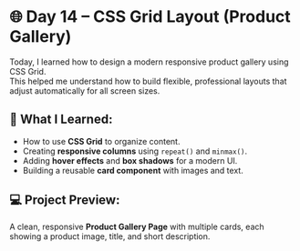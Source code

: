 # 🌐 Day 14 – CSS Grid Layout (Product Gallery)

Today, I learned how to design a modern responsive product gallery using CSS Grid.  
This helped me understand how to build flexible, professional layouts that adjust automatically for all screen sizes.

## 🧠 What I Learned:
- How to use **CSS Grid** to organize content.
- Creating **responsive columns** using `repeat()` and `minmax()`.
- Adding **hover effects** and **box shadows** for a modern UI.
- Building a reusable **card component** with images and text.

## 💻 Project Preview:
A clean, responsive **Product Gallery Page** with multiple cards, each showing a product image, title, and short description.

